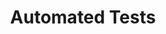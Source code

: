 ---
title: "Automated Tests"
description: "Both web and mobile apps, are fundamental part of the daily life of people. Therefore, the impact of an error in an app could produce anger and affect directly life and health of people. One way to mitigate this, is through the usage of sistematic test processes that take advantage of automation to reduce time and improve the understanding of possible errors. This course will present to the students the current methodologies to exploit automated test processes, and the available tools to execute web and mobile oriented tests. In this class student will both learn and use the state-of-the-art automated test approaches."

people:
  - marioLinares
  - camiloEscobar

term: 2019-20

layout: project
image: /img/teaching/banner.png
---